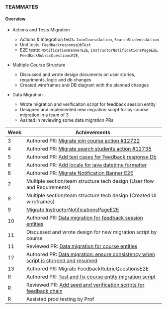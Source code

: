 ### TEAMMATES

#### Overview

* Actions and Tests Migration
  * Actions & Integration tests: `JoinCourseAction`, `SearchStudentsAction`
  * Unit tests: `FeedbackresponseDbTest`
  * E2E tests: `NotificationBannerE2E`, `InstructorNotificationsPageE2E`, `FeedBackRubricQuestionsE2E`,

* Multiple Course Structure
  * Discussed and wrote design documents on user stories, requriments, logic and db changes
  * Created wireframes and DB diagram with the planned changes
* Data Migration
  * Wrote migration and verificaiton script for feedback session entity
  * Designed and implemented new migration script for by-course migration in a team of 3
  * Assited in reviewing some data migration PRs

| Week | Achievements |
| ---- | ------------ |
| 3 | Authored PR: [Migrate join course action #12722](https://github.com/TEAMMATES/teammates/pull/12722) |
| 4 | Authored PR: [Migrate search students action #12735](https://github.com/TEAMMATES/teammates/pull/12735) |
| 5 | Authored PR: [Add test cases for Feedback response Db](https://github.com/TEAMMATES/teammates/pull/12761) |
| 6 | Authored PR: [Add locale for java datetime formatter](https://github.com/TEAMMATES/teammates/pull/12826) |
| 6 | Authored PR: [Migrate Notification Banner E2E](https://github.com/TEAMMATES/teammates/pull/12840) |
| 7 | Multiple section/team structure tech design (User flow and Requirements) |
| 8 | Multiple section/team structure tech design (Created UI wireframes) |
| 9 | [Migrate InstructorNotificationsPageE2E](https://github.com/TEAMMATES/teammates/pull/12906) |
| 10 | Authored PR: [Data migration for feedback session entities](https://github.com/TEAMMATES/teammates/pull/13046) |
| 11 | Discussed and wrote design for new migration script by course |
| 11 | Reviewed PR: [Data migration for course entities](https://github.com/TEAMMATES/teammates/pull/12980) |
| 12 |Authored PR: [Data migration: ensure consistency when script is stopped and resumed](https://github.com/TEAMMATES/teammates/pull/13046) |
| 13 | Authored PR: [Migrate FeedbackRubricQuestionsE2E ](https://github.com/TEAMMATES/teammates/pull/13078) |
| R | Authored PR: [Test and fix course entity migration script](https://github.com/TEAMMATES/teammates/pull/13082) |
| R | Reviewed PR: [Add seed and verification scripts for feedback chain](https://github.com/TEAMMATES/teammates/pull/13074) |
| R | Assisted prod testing by Prof |